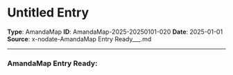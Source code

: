 # Untitled Entry

**Type**: AmandaMap
**ID**: AmandaMap-2025-20250101-020
**Date**: 2025-01-01
**Source**: x-nodate-AmandaMap Entry Ready___.md

---

### **AmandaMap Entry Ready:**